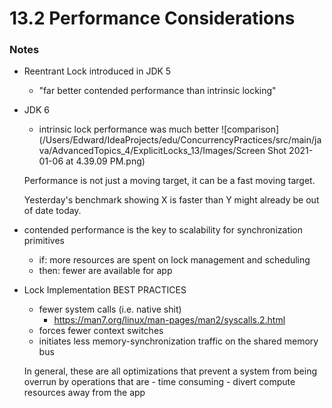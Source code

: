 # 13.2 Performance Considerations

### Notes
- Reentrant Lock introduced in JDK 5
    - "far better contended performance than intrinsic locking"
- JDK 6
    - intrinsic lock performance was much better
![comparison](/Users/Edward/IdeaProjects/edu/ConcurrencyPractices/src/main/java/AdvancedTopics_4/ExplicitLocks_13/Images/Screen Shot 2021-01-06 at 4.39.09 PM.png)


    Performance is not just a moving target, it can be a fast moving
    target. 
    
    Yesterday's benchmark showing X is faster than Y might
    already be out of date today. 

- contended performance is the key to scalability for synchronization primitives
    - if:  more resources are spent on lock management and scheduling
    - then: fewer are available for app
    
    
- Lock Implementation BEST PRACTICES
    - fewer system calls (i.e. native shit)
        - https://man7.org/linux/man-pages/man2/syscalls.2.html
    - forces fewer context switches
    - initiates less memory-synchronization traffic on the shared memory bus 
    
    
    In general, these are all optimizations that prevent a system from being overrun 
    by operations that are
        - time consuming
        - divert compute resources away from the app
        
        
